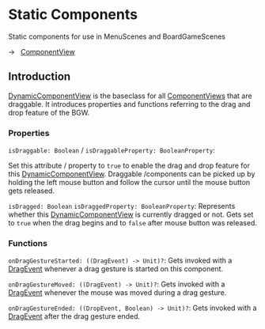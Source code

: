 [DynamicComponentViewKDoc]: ../../bgw-gui-kdoc/bgw-gui/tools.aqua.bgw.components/-dynamic-component-view/index.html
[ComponentViewKDoc]: ../../bgw-gui-kdoc/bgw-gui/tools.aqua.bgw.components/-component-view/index.html
[DragEventKDoc]: ../../bgw-gui-kdoc/bgw-gui/tools.aqua.bgw.event/-drag-event/index.html

# Static Components
<tldr>
    <p><format style="bold">Static components for use in MenuScenes and BoardGameScenes</format></p>
    <p>→ &nbsp; <a href="http://">ComponentView</a></p>
</tldr>

## Introduction
[DynamicComponentView][DynamicComponentViewKDoc] is the baseclass for all [ComponentViews][ComponentViewKDoc] that are draggable.
It introduces properties and functions referring to the drag and drop feature of the BGW.

### Properties
``isDraggable: Boolean`` / ``isDraggableProperty: BooleanProperty``:

Set this attribute / property to ``true`` to enable the drag and drop feature for this [DynamicComponentView][DynamicComponentViewKDoc].
Draggable /components can be picked up by holding the left mouse button and follow the cursor until the mouse button gets released.


``isDragged: Boolean`` ``isDraggedProperty: BooleanProperty``:
Represents whether this [DynamicComponentView][DynamicComponentViewKDoc] is currently dragged or not.
Gets set to ``true`` when the drag begins and to ``false`` after mouse button was released.

### Functions
``onDragGestureStarted: ((DragEvent) -> Unit)?``: Gets invoked with a [DragEvent][DragEventKDoc] whenever a drag gesture is started on this component.

``onDragGestureMoved: ((DragEvent) -> Unit)?``: Gets invoked with a [DragEvent][DragEventKDoc] whenever the mouse was moved during a drag gesture.

``onDragGestureEnded: ((DropEvent, Boolean) -> Unit)?``: Gets invoked with a [DragEvent][DragEventKDoc] after the drag gesture ended.

